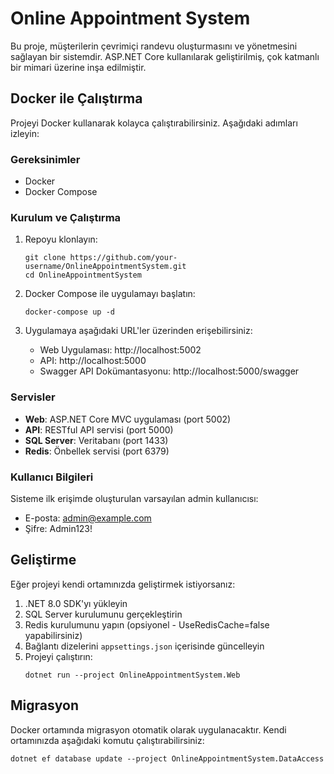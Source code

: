 # Online Appointment System

Bu proje, müşterilerin çevrimiçi randevu oluşturmasını ve yönetmesini sağlayan bir sistemdir. ASP.NET Core kullanılarak geliştirilmiş, çok katmanlı bir mimari üzerine inşa edilmiştir.

## Docker ile Çalıştırma

Projeyi Docker kullanarak kolayca çalıştırabilirsiniz. Aşağıdaki adımları izleyin:

### Gereksinimler

- Docker
- Docker Compose

### Kurulum ve Çalıştırma

1. Repoyu klonlayın:
   ```
   git clone https://github.com/your-username/OnlineAppointmentSystem.git
   cd OnlineAppointmentSystem
   ```

2. Docker Compose ile uygulamayı başlatın:
   ```
   docker-compose up -d
   ```

3. Uygulamaya aşağıdaki URL'ler üzerinden erişebilirsiniz:
   - Web Uygulaması: http://localhost:5002
   - API: http://localhost:5000
   - Swagger API Dokümantasyonu: http://localhost:5000/swagger

### Servisler

- **Web**: ASP.NET Core MVC uygulaması (port 5002)
- **API**: RESTful API servisi (port 5000)
- **SQL Server**: Veritabanı (port 1433)
- **Redis**: Önbellek servisi (port 6379)

### Kullanıcı Bilgileri

Sisteme ilk erişimde oluşturulan varsayılan admin kullanıcısı:
- E-posta: admin@example.com
- Şifre: Admin123!

## Geliştirme

Eğer projeyi kendi ortamınızda geliştirmek istiyorsanız:

1. .NET 8.0 SDK'yı yükleyin
2. SQL Server kurulumunu gerçekleştirin
3. Redis kurulumunu yapın (opsiyonel - UseRedisCache=false yapabilirsiniz)
4. Bağlantı dizelerini `appsettings.json` içerisinde güncelleyin
5. Projeyi çalıştırın:
   ```
   dotnet run --project OnlineAppointmentSystem.Web
   ```

## Migrasyon

Docker ortamında migrasyon otomatik olarak uygulanacaktır. Kendi ortamınızda aşağıdaki komutu çalıştırabilirsiniz:

```
dotnet ef database update --project OnlineAppointmentSystem.DataAccess
```
